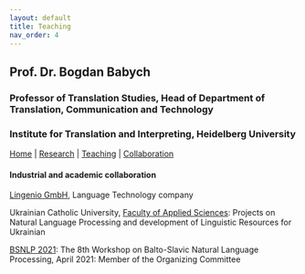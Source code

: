 ```yaml
---
layout: default
title: Teaching
nav_order: 4
---
```


## Prof. Dr. Bogdan Babych
### Professor of Translation Studies, Head of Department of Translation, Communication and Technology
### Institute for Translation and Interpreting, Heidelberg University

[Home](index.md) | [Research](research.md) | [Teaching](teaching.md) | [Collaboration](collaboration.md)

#### Industrial and academic collaboration

[Lingenio GmbH](https://lingenio.de/en/), Language Technology company

Ukrainian Catholic University, [Faculty of Applied Sciences](https://apps.ucu.edu.ua/en/): Projects on Natural Language Processing and development of Linguistic Resources for Ukrainian

[BSNLP 2021](http://bsnlp.cs.helsinki.fi/index.html): The 8th Workshop on Balto-Slavic Natural Language Processing, April 2021: Member of the Organizing Committee

